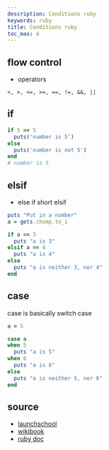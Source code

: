 ```yaml
---
description: Conditions ruby
keywords: ruby
title: Conditions ruby
toc_max: 4
---
```


## flow control

* operators

`<, >, <=, >=, ==, !=, &&, ||`


## if

```ruby
if 5 == 5
  puts('number is 5')
else
  puts('number is not 5')
end
# number is 5
```

## elsif

* else if short elsif

```ruby
puts "Put in a number"
a = gets.chomp.to_i

if a == 3
  puts "a is 3"
elsif a == 4
  puts "a is 4"
else
  puts "a is neither 3, nor 4"
end
```

## case

case is basically switch case

```ruby
a = 5

case a
when 5
  puts "a is 5"
when 6
  puts "a is 6"
else
  puts "a is neither 5, nor 6"
end
```
## source

* [launchschool](https://launchschool.com/books/ruby/read/flow_control##conditionals)
* [wikibook](https://en.wikibooks.org/wiki/Ruby_Programming/Syntax/Control_Structures)
* [ruby doc](https://ruby-doc.org/core-2.2.0/doc/syntax/control_expressions_rdoc.html)
